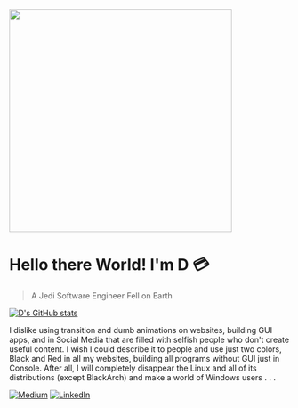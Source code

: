 <img src="https://www.giantfreakinrobot.com/wp-content/uploads/2022/10/hellothere.gif](https://64.media.tumblr.com/c44c73496a90322a4f3ac7b4d05b6c82/ecd224062a866f6a-48/s540x810/172f7b4a5e3290b37607abf8569b9c21effc2d0e.gif)" width="400">

# Hello there World! I'm __D__ :credit_card:

>A Jedi Software Engineer Fell on Earth

[![D's GitHub stats](https://github-readme-stats.vercel.app/api?username=Kardarigan&show_icons=true&bg_color=121212&title_color=F5F5F5&text_color=F05454&icon_color=F5F5F5&count_private=true)](https://github.com/anuraghazra/github-readme-stats)

I dislike using transition and dumb animations on websites, building GUI apps, and in Social Media that are filled with selfish people who don't create useful content. I wish I could describe it to people and use just two colors, Black and Red in all my websites, building all programs without GUI just in Console. After all, I will completely disappear the Linux and all of its distributions (except BlackArch) and make a world of Windows users . . .




[<img alt="Medium" src="https://img.shields.io/badge/Medium-%23000000.svg?&style=for-the-badge&logo=Medium&logoColor=white" />](https://medium.com/@Darigan)
[<img alt="LinkedIn" src="https://img.shields.io/badge/LinkedIn-%230E76A8.svg?&style=for-the-badge&logo=LinkedIn&logoColor=white" />](https://linkedin.com/in/Darigan)

